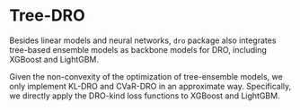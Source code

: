 # Tree-DRO

Besides linear models and neural networks, `dro` package also integrates tree-based ensemble models as backbone models for DRO, including XGBoost and LightGBM. 

Given the non-convexity of the optimization of tree-ensemble models, we only implement KL-DRO and CVaR-DRO in an approximate way. Specifically, we directly apply the DRO-kind loss functions to XGBoost and LightGBM.